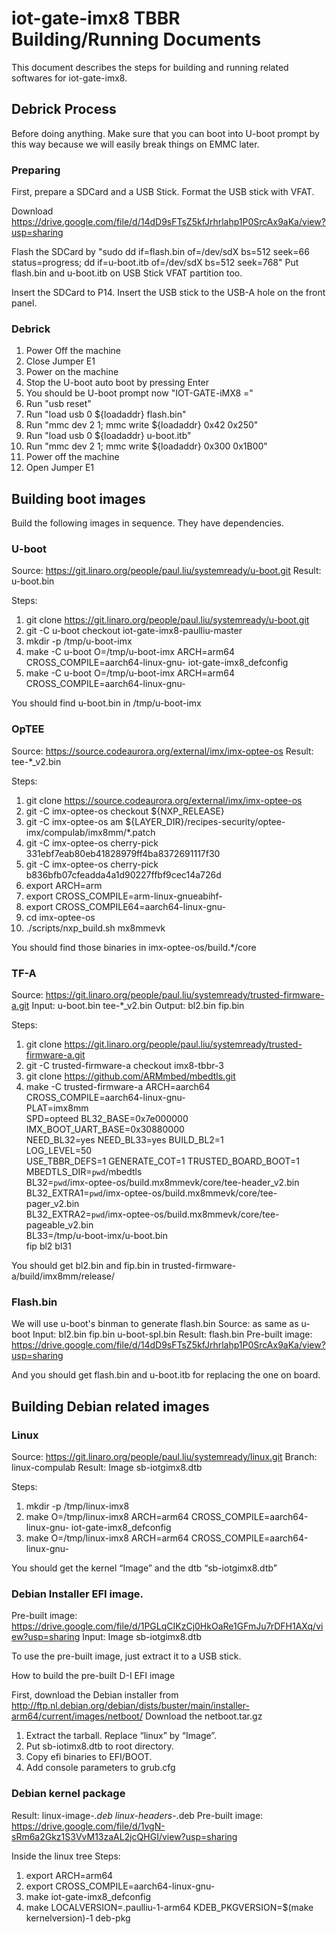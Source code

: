 iot-gate-imx8 TBBR Building/Running Documents
================================================

This document describes the steps for building and running related
softwares for iot-gate-imx8.

## Debrick Process

Before doing anything. Make sure that you can boot into U-boot prompt by this way because we will easily break things on EMMC later.

### Preparing

First, prepare a SDCard and a USB Stick.
Format the USB stick with VFAT.

Download https://drive.google.com/file/d/14dD9sFTsZ5kfJrhrlahp1P0SrcAx9aKa/view?usp=sharing

Flash the SDCard by "sudo dd if=flash.bin of=/dev/sdX bs=512 seek=66 status=progress; dd if=u-boot.itb of=/dev/sdX bs=512 seek=768"
Put flash.bin and u-boot.itb on USB Stick VFAT partition too.

Insert the SDCard to P14. Insert the USB stick to the USB-A hole on the front panel.

### Debrick

 1. Power Off the machine
 2. Close Jumper E1
 3. Power on the machine
 4. Stop the U-boot auto boot by pressing Enter
 5. You should be U-boot prompt now "IOT-GATE-iMX8 ="
 6. Run "usb reset"
 7. Run "load usb 0 ${loadaddr} flash.bin"
 8. Run "mmc dev 2 1; mmc write ${loadaddr} 0x42 0x250"
 9. Run "load usb 0 ${loadaddr} u-boot.itb"
 10. Run "mmc dev 2 1; mmc write ${loadaddr} 0x300 0x1B00"
 11. Power off the machine
 12. Open Jumper E1


## Building boot images

Build the following images in sequence. They have dependencies.

### U-boot

Source: https://git.linaro.org/people/paul.liu/systemready/u-boot.git
Result: u-boot.bin

Steps:
 1. git clone https://git.linaro.org/people/paul.liu/systemready/u-boot.git
 2. git -C u-boot checkout iot-gate-imx8-paulliu-master
 3. mkdir -p /tmp/u-boot-imx
 4. make -C u-boot O=/tmp/u-boot-imx ARCH=arm64 CROSS_COMPILE=aarch64-linux-gnu- iot-gate-imx8_defconfig
 5. make -C u-boot O=/tmp/u-boot-imx ARCH=arm64 CROSS_COMPILE=aarch64-linux-gnu-

You should find u-boot.bin in /tmp/u-boot-imx


### OpTEE

Source: https://source.codeaurora.org/external/imx/imx-optee-os
Result: tee-*_v2.bin

Steps: 
 1. git clone https://source.codeaurora.org/external/imx/imx-optee-os
 2. git -C imx-optee-os checkout ${NXP_RELEASE}
 3. git -C imx-optee-os am ${LAYER_DIR}/recipes-security/optee-imx/compulab/imx8mm/*.patch
 4. git -C imx-optee-os cherry-pick 331ebf7eab80eb41828979ff4ba8372691117f30
 5. git -C imx-optee-os cherry-pick b836bfb07cfeadda4a1d90227ffbf9cec14a726d
 6. export ARCH=arm
 7. export CROSS_COMPILE=arm-linux-gnueabihf-
 8. export CROSS_COMPILE64=aarch64-linux-gnu-
 9. cd imx-optee-os
 10. ./scripts/nxp_build.sh mx8mmevk

You should find those binaries in imx-optee-os/build.*/core

### TF-A

Source: https://git.linaro.org/people/paul.liu/systemready/trusted-firmware-a.git
Input: u-boot.bin tee-*_v2.bin
Output: bl2.bin fip.bin

Steps:
 1. git clone https://git.linaro.org/people/paul.liu/systemready/trusted-firmware-a.git
 2. git -C trusted-firmware-a checkout imx8-tbbr-3
 3. git clone https://github.com/ARMmbed/mbedtls.git
 4. make -C trusted-firmware-a ARCH=aarch64 CROSS_COMPILE=aarch64-linux-gnu- \
    PLAT=imx8mm \
    SPD=opteed BL32_BASE=0x7e000000 IMX_BOOT_UART_BASE=0x30880000 \
    NEED_BL32=yes NEED_BL33=yes BUILD_BL2=1 \
    LOG_LEVEL=50 \
    USE_TBBR_DEFS=1 GENERATE_COT=1 TRUSTED_BOARD_BOOT=1 \
    MBEDTLS_DIR=`pwd`/mbedtls \
    BL32=`pwd`/imx-optee-os/build.mx8mmevk/core/tee-header_v2.bin \
    BL32_EXTRA1=`pwd`/imx-optee-os/build.mx8mmevk/core/tee-pager_v2.bin \
    BL32_EXTRA2=`pwd`/imx-optee-os/build.mx8mmevk/core/tee-pageable_v2.bin \
    BL33=/tmp/u-boot-imx/u-boot.bin \
    fip bl2 bl31

You should get bl2.bin and fip.bin in trusted-firmware-a/build/imx8mm/release/

### Flash.bin

We will use u-boot's binman to generate flash.bin
Source: as same as u-boot
Input: bl2.bin fip.bin u-boot-spl.bin
Result: flash.bin
Pre-built image: https://drive.google.com/file/d/14dD9sFTsZ5kfJrhrlahp1P0SrcAx9aKa/view?usp=sharing

And you should get flash.bin and u-boot.itb for replacing the one on board.

## Building Debian related images

### Linux
Source: https://git.linaro.org/people/paul.liu/systemready/linux.git
Branch: linux-compulab
Result: Image sb-iotgimx8.dtb

Steps:
 1. mkdir -p /tmp/linux-imx8
 2. make O=/tmp/linux-imx8 ARCH=arm64 CROSS_COMPILE=aarch64-linux-gnu- iot-gate-imx8_defconfig
 3. make O=/tmp/linux-imx8 ARCH=arm64 CROSS_COMPILE=aarch64-linux-gnu-

You should get the kernel “Image” and the dtb “sb-iotgimx8.dtb”

### Debian Installer EFI image.
Pre-built image: 
https://drive.google.com/file/d/1PGLqCIKzCj0HkOaRe1GFmJu7rDFH1AXq/view?usp=sharing
Input: Image sb-iotgimx8.dtb 

To use the pre-built image, just extract it to a USB stick.

How to build the pre-built D-I EFI image

First, download the Debian installer from 
http://ftp.nl.debian.org/debian/dists/buster/main/installer-arm64/current/images/netboot/
Download the netboot.tar.gz

 1. Extract the tarball. Replace “linux” by “Image”. 
 2. Put sb-iotimx8.dtb to root directory.
 3. Copy efi binaries to EFI/BOOT. 
 4. Add console parameters to grub.cfg 

### Debian kernel package
Result: linux-image-*.deb linux-headers-*.deb
Pre-built image: https://drive.google.com/file/d/1vgN-sRm6a2Gkz1S3VvM13zaAL2jcQHGI/view?usp=sharing


Inside the linux tree
Steps:
 1. export ARCH=arm64
 2. export CROSS_COMPILE=aarch64-linux-gnu-
 3. make iot-gate-imx8_defconfig
 4. make LOCALVERSION=.paulliu-1-arm64 KDEB_PKGVERSION=$(make kernelversion)-1 deb-pkg
